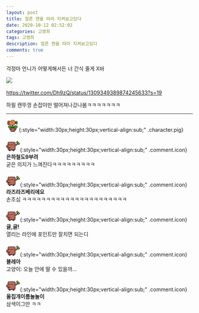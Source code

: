 ```yaml
---
layout: post
title: 얼른 캔을 따라 지켜보고있다
date: 2020-10-12 02:52:02
categories: 고영희
tags: 고영희
description: 얼른 캔을 따라 지켜보고있다
comments: true
---
```


걱정마 언니가 어떻게해서든 너 간식 줄게 X바

![](https://blog.kakaocdn.net/dn/b9luxV/btqKEySiA5o/jwsiTcS1RBzFpmZaWM86U0/img.jpg)

<https://twitter.com/Dh9zQ/status/1309349389874245633?s=19>

하필 캔뚜껑 손잡이만 떨어져나갔나봄ㅋㅋㅋㅋㅋㅋㅋ

* * *

![comment](/assets/character/plant.png){:style="width:30px;height:30px;vertical-align:sub;" .character.pig}

![comment](/assets/character/trunk.png){:style="width:30px;height:30px;vertical-align:sub;" .comment.icon} **은하철도9부려**  
굳은 의지가 느껴진다ㅋㅋㅋㅋㅋㅋㅋㅋㅋ   

![comment](/assets/character/trunk.png){:style="width:30px;height:30px;vertical-align:sub;" .comment.icon} **라즈라즈베리에요**  
손조심 ㅋㅋㅋㅋㅋㅋㅋㅋㅋㅋㅋㅋㅋㅋㅋㅋㅋㅋㅋㅋㅋㅋ   

![comment](/assets/character/trunk.png){:style="width:30px;height:30px;vertical-align:sub;" .comment.icon} **귤,귤!**  
열리는 라인에 포인트만 잘치면 되는디   

![comment](/assets/character/trunk.png){:style="width:30px;height:30px;vertical-align:sub;" .comment.icon} **블레아**  
고양이: 오늘 안에 딸 수 있을까...   

![comment](/assets/character/trunk.png){:style="width:30px;height:30px;vertical-align:sub;" .comment.icon} **울집개이름놀놀이**  
삼색이그만 ㅋㅋ   
